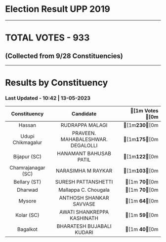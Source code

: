 # Election Result UPP 2019

---
# TOTAL VOTES - 933 
## (Collected from 9/28 Constituencies) 


---
# Results by Constituency 

### Last Updated - 10:42 | 13-05-2023 


|   Constituency   |            Candidate            |[1m Votes [0m|
|:----------------:|:-------------------------------:|------:|
|      Hassan      |         RUDRAPPA MALAGI         |[1m**230**[0m|
|Udupi Chikmagalur |PRAVEEN. MAHABALESHWAR. DEGALOLLI|[1m**175**[0m|
|   Bijapur (SC)   |    HANAMANT  BAHUSAB  PATIL     |[1m**122**[0m|
|Chamrajanagar (SC)|       NARASIMHA M RAYKAR        |[1m**103**[0m|
|   Bellary (ST)   |       SURESH PATTANSHETTI       |[1m **70**[0m|
|     Dharwad      |      Mallappa C. Chougala       |[1m **70**[0m|
|      Mysore      |     ANTHOSH SHANKAR SAVVASE     |[1m **64**[0m|
|    Kolar (SC)    |   AWATI SHANKREPPA KASHINATH    |[1m **59**[0m|
|     Bagalkot     |    BHARATESH BUJABALI KUDARI    |[1m **40**[0m|


<script async src='https://www.googletagmanager.com/gtag/js?id=UA-138371535-2'></script><script> window.dataLayer = window.dataLayer || []; function gtag(){dataLayer.push(arguments);} gtag('js', new Date()); gtag('config', 'UA-138371535-2'); </script>